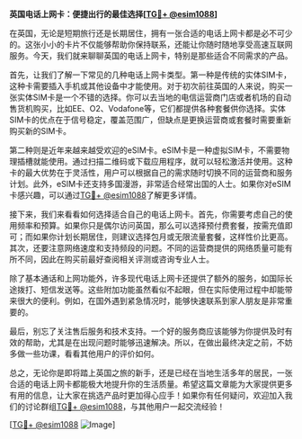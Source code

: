 **英国电话上网卡：便捷出行的最佳选择[[TG💪+ @esim1088](https://t.me/s/esim1088)]**

在英国，无论是短期旅行还是长期居住，拥有一张合适的电话上网卡都是必不可少的。这张小小的卡片不仅能够帮助你保持联系，还能让你随时随地享受高速互联网服务。今天，我们就来聊聊英国的电话上网卡，特别是那些适合不同需求的产品。

首先，让我们了解一下常见的几种电话上网卡类型。第一种是传统的实体SIM卡，这种卡需要插入手机或其他设备中才能使用。对于初次前往英国的人来说，购买一张实体SIM卡是一个不错的选择。你可以去当地的电信运营商门店或者机场的自动售货机购买，比如EE、O2、Vodafone等，它们都提供各种套餐供你选择。实体SIM卡的优点在于信号稳定，覆盖范围广，但缺点是更换运营商或套餐时需要重新购买新的SIM卡。

第二种则是近年来越来越受欢迎的eSIM卡。eSIM卡是一种虚拟SIM卡，不需要物理插槽就能使用。通过扫描二维码或下载应用程序，就可以轻松激活并使用。这种卡的最大优势在于灵活性，用户可以根据自己的需求随时切换不同的运营商和服务计划。此外，eSIM卡还支持多国漫游，非常适合经常出国的人士。如果你对eSIM卡感兴趣，可以通过[TG💪+ @esim1088](https://t.me/s/esim1088)了解更多详情。

接下来，我们来看看如何选择适合自己的电话上网卡。首先，你需要考虑自己的使用频率和预算。如果你只是偶尔访问英国，那么可以选择预付费套餐，按需充值即可；而如果你计划长期居住，则建议选择包月或无限流量套餐，这样性价比更高。其次，还要注意网络速度和支持频段的问题。不同的运营商提供的网络质量可能有所不同，因此在购买前最好查阅相关评测或咨询专业人士。

除了基本通话和上网功能外，许多现代电话上网卡还提供了额外的服务，如国际长途拨打、短信发送等。这些附加功能虽然看似不起眼，但在实际使用过程中却能带来很大的便利。例如，在国外遇到紧急情况时，能够快速联系到家人朋友是非常重要的。

最后，别忘了关注售后服务和技术支持。一个好的服务商应该能够为你提供及时有效的帮助，尤其是在出现问题时能够迅速解决。所以，在做出最终决定之前，不妨多做一些功课，看看其他用户的评价如何。

总之，无论你是即将踏上英国之旅的新手，还是已经在当地生活多年的居民，一张合适的电话上网卡都能极大地提升你的生活质量。希望这篇文章能为大家提供更多有用的信息，让大家在挑选产品时更加得心应手！如果你有任何疑问，欢迎加入我们的讨论群组[TG💪+ @esim1088](https://t.me/s/esim1088)，与其他用户一起交流经验！

[[TG💪+ @esim1088](https://t.me/s/esim1088) ![Image](https://i.postimg.cc/4NQfJmqS/Snipaste-2025-05-13-00-14-12.png)]